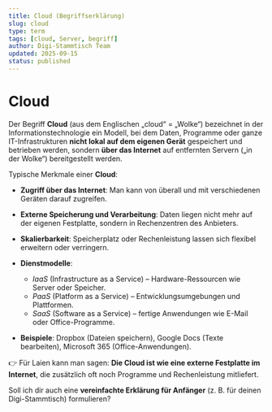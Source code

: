 ```yaml
---
title: Cloud (Begriffserklärung)
slug: cloud
type: term
tags: [cloud, Server, begriff]
author: Digi-Stammtisch Team
updated: 2025-09-15
status: published
---
```


# Cloud

Der Begriff **Cloud** (aus dem Englischen „cloud“ = „Wolke“) bezeichnet in der Informationstechnologie ein Modell, bei dem Daten, Programme oder ganze IT-Infrastrukturen **nicht lokal auf dem eigenen Gerät** gespeichert und betrieben werden, sondern **über das Internet** auf entfernten Servern („in der Wolke“) bereitgestellt werden.

Typische Merkmale einer **Cloud**:

* **Zugriff über das Internet**: Man kann von überall und mit verschiedenen Geräten darauf zugreifen.
* **Externe Speicherung und Verarbeitung**: Daten liegen nicht mehr auf der eigenen Festplatte, sondern in Rechenzentren des Anbieters.
* **Skalierbarkeit**: Speicherplatz oder Rechenleistung lassen sich flexibel erweitern oder verringern.
* **Dienstmodelle**:

  * *IaaS* (Infrastructure as a Service) – Hardware-Ressourcen wie Server oder Speicher.
  * *PaaS* (Platform as a Service) – Entwicklungsumgebungen und Plattformen.
  * *SaaS* (Software as a Service) – fertige Anwendungen wie E-Mail oder Office-Programme.
* **Beispiele**: Dropbox (Dateien speichern), Google Docs (Texte bearbeiten), Microsoft 365 (Office-Anwendungen).

👉 Für Laien kann man sagen: **Die Cloud ist wie eine externe Festplatte im Internet**, die zusätzlich oft noch Programme und Rechenleistung mitliefert.

Soll ich dir auch eine **vereinfachte Erklärung für Anfänger** (z. B. für deinen Digi-Stammtisch) formulieren?

